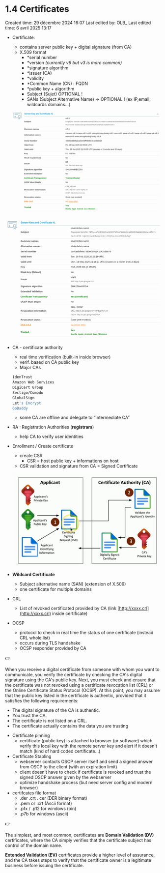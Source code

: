 # 1.4 Certificates

Created time: 29 décembre 2024 16:07
Last edited by: OLB_
Last edited time: 6 avril 2025 13:17

- Certificate:
    - contains server public key + digital signature (from CA)
    - X.509 format
        - *serial number
        - *version *(currently v9 but v3 is more common)*
        - *signature algorithm
        - *issuer (CA)
        - *validity
        - *Common Name (CN) : FQDN
        - *public key + algorithm
        - Subject (Sujet) OPTIONAL !
        - SANs (Subject Alternative Name) ⇒ OPTIONAL ! (ex IP,email, wildcards domains…)
    
    ![image.png](image%2023.png)
    

![image.png](image%2024.png)

- CA - certificate authority
    - real time verification (built-in inside browser)
    - verif. based on CA public key
    - Major CAs
    
    ```bash
    IdenTrust
    Amazon Web Services
    DigiCert Group
    Sectigo/Comodo
    GlobalSign
    Let's Encrypt
    GoDaddy
    ```
    
    - some CA are offline and delegate to “intermediate CA”
- RA : Registration Authorities (**registrars**)
    - help CA to verify user identities
- Enrollment / Create certificate
    - create CSR
        - CSR = host public key + informations on host
    - CSR validation and signature from CA = Signed Certificate
    
    ![image.png](image%2025.png)
    
- **Wildcard Certificate**
    - Subject alternative name (SAN) (extension of X.509)
    - one certificate for multiple domains
- CRL
    - List of revoked certificated provided by CA (link [http://xxxx.crl](http://xxxx.crl) inside certificate)
- OCSP
    - protocol to check in real time the status of one certificate (instead CRL whole  list)
    - occurs during TLS handshake
    - OCSP responder provided by CA

<aside>
👉

When you receive a digital certificate from someone with whom you
want to communicate, you verify the certificate by checking the CA's
digital signature using the CA's public key. Next, you must check and
ensure that the certificate was not revoked using a certificate
revocation list (CRL) or the Online Certificate Status Protocol (OCSP).
At this point, you may assume that the public key listed in the
certificate is authentic, provided that it satisfies the following
requirements:
- The digital signature of the CA is authentic.
- You trust the CA.
- The certificate is not listed on a CRL.
- The certificate actually contains the data you are trusting

</aside>

- Certificate pinning
    - certificate (public key) is attached to browser (or software) which verify this local key with the remote server key and alert if it doesn't match (kind of hard coded certificate…)
- Certificate Stapling
    - webserver contacts OSCP server itself and send a signed answer from OSCP to the client (with an expiration limit)
    - client doesn’t have to check if certificate is revoked and trust the signed OSCP answer given by the webserver
    - optimize handshake process (but need server config and modern browser)
- certifcates file format
    - .der .crt . cer (DER binary format)
    - .pem or .crt (Ascii format)
    - .pfx / .p12 for windows (bin)
    - .p7b for windows (ascii)

<aside>
👉

The simplest, and most common, certificates are **Domain Validation (DV)** certificates,
where the CA simply verifies that the certificate subject has control of
the domain name. 

**Extended Validation (EV)** certificates provide a
higher level of assurance, and the CA takes steps to verify that the
certificate owner is a legitimate business before issuing the certificate.

</aside>